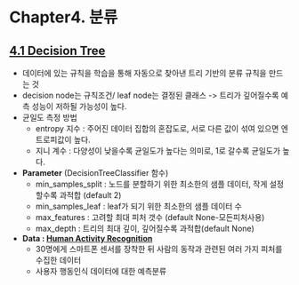 # Chapter4. 분류
## [4.1 Decision Tree](https://github.com/sohyuniii/Machine-learning/blob/master/4%EC%9E%A5_Classification/4.1%20Decision-Tree.ipynb)
- 데이터에 있는 규칙을 학습을 통해 자동으로 찾아낸 트리 기반의 분류 규칙을 만드는 것
- decision node는 규칙조건/ leaf node는 결정된 클래스 -> 트리가 깊어질수록 예측 성능이 저하될 가능성이 높다.
- 균일도 측정 방법 
  - entropy 지수 : 주어진 데이터 집합의 혼잡도로, 서로 다른 값이 섞여 있으면 엔트로피값이 높다.
  - 지니 계수 : 다양성이 낮을수록 균일도가 높다는 의미로, 1로 갈수록 균일도가 높다.
- **Parameter** (DecisionTreeClassifier 함수)
  - min_samples_split : 노드를 분할하기 위한 최소한의 샘플 데이터, 작게 설정할수록 과적합 (default 2)
  - min_samples_leaf : leaf가 되기 위한 최소한의 샘플 데이터 수
  - max_features : 고려할 최대 피처 갯수 (default None-모든피처사용)
  - max_depth : 트리의 최대 깊이, 깊어질수록 과적합(default None)
- **Data : [Human Activity Recognition](https://archive.ics.uci.edu/ml/datasets/Human+Activity+Recognition+Using+Smartphones#)**
  - 30명에게 스마트폰 센서를 장착한 뒤 사람의 동작과 관련된 여러 가지 피처를 수집한 데이터
  - 사용자 행동인식 데이터에 대한 예측분류
